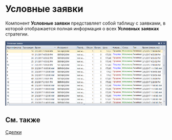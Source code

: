 # Условные заявки

Компонент **Условные заявки** представляет собой таблицу с заявками, в которой отображается полная информация о всех **Условных заявках** стратегии. 

![Designer Orders conditional](../images/Designer_Orders_conditional.png)

## См. также

[Сделки](Designer_Trades.md)

